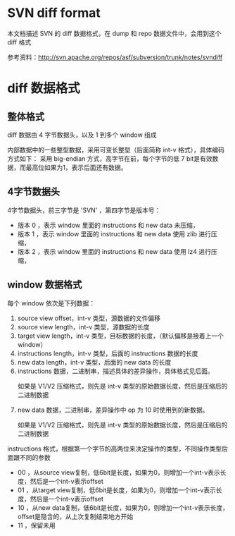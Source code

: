 # SVN diff format

本文档描述 SVN 的 diff 数据格式，在 dump 和 repo 数据文件中，会用到这个 diff 格式

参考资料：http://svn.apache.org/repos/asf/subversion/trunk/notes/svndiff

# diff 数据格式

## 整体格式

diff 数据由 4 字节数据头，以及 1 到多个 window 组成

内部数据中的一些整型数据，采用可变长整型（后面简称 int-v 格式），具体编码方式如下：
采用 big-endian 方式，高字节在前，每个字节的低 7 bit是有效数据，而最高位如果为1，表示后面还有数据。

## 4字节数据头

4字节数据头，前三字节是 'SVN' ，第四字节是版本号：
* 版本 0 ，表示 window 里面的 instructions 和 new data 未压缩，
* 版本 1 ，表示 window 里面的 instructions 和 new data 使用 zlib 进行压缩，
* 版本 2 ，表示 window 里面的 instructions 和 new data 使用 lz4 进行压缩，

## window 数据格式

每个 window 依次是下列数据：
1. source view offset，int-v 类型，源数据的文件偏移
1. source view length，int-v 类型，源数据的长度
1. target view length，int-v 类型，目标数据的长度，（默认偏移是接着上一个window）
1. instructions length，int-v 类型，后面的 instructions 数据的长度
1. new data length，int-v 类型，后面的 new data 的长度
1. instructions 数据，二进制串，描述具体的差异操作，具体格式见后面。<p>
   如果是 V1/V2 压缩格式，则先是 int-v 类型的原始数据长度，然后是压缩后的二进制数据
1. new data 数据，二进制串，差异操作中 op 为 10 时使用到的新数据。<p>
   如果是 V1/V2 压缩格式，则先是 int-v 类型的原始数据长度，然后是压缩后的二进制数据

instructions 格式，根据第一个字节的高两位来决定操作的类型，不同操作类型后面跟不同的参数
* 00 ，从source view复制，低6bit是长度，如果为0，则增加一个int-v表示长度，然后是一个int-v表示offset
* 01 ，从target view复制，低6bit是长度，如果为0，则增加一个int-v表示长度，然后是一个int-v表示offset
* 10 ，从new data复制，低6bit是长度，如果为0，则增加一个int-v表示长度，offset是隐含的，从上次复制结束地方开始
* 11 ，保留未用
